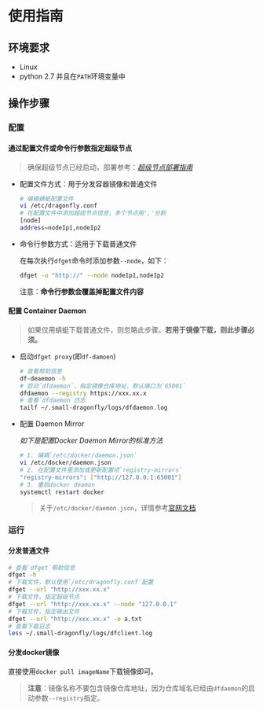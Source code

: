 # 使用指南

## 环境要求

* Linux
* python 2.7 并且在`PATH`环境变量中

## 操作步骤

### 配置

#### 通过配置文件或命令行参数指定超级节点
> 确保超级节点已经启动，部署参考：*[超级节点部署指南](./install_server.md)*

* 配置文件方式：用于分发容器镜像和普通文件
  ```sh
  # 编辑蜻蜓配置文件
  vi /etc/dragonfly.conf
  # 在配置文件中添加超级节点信息，多个节点用','分割
  [node]
  address=nodeIp1,nodeIp2
  ```

* 命令行参数方式：适用于下载普通文件

  在每次执行`dfget`命令时添加参数`--node`，如下：
  ```sh
  dfget -u "http://" --node nodeIp1,nodeIp2
  ```

  注意：**命令行参数会覆盖掉配置文件内容**

#### 配置 Container Daemon

> 如果仅用蜻蜓下载普通文件，则忽略此步骤。**若用于镜像下载，则此步骤必须。**

* 启动`dfget proxy`(即`df-damoen`)
  ```sh
  # 查看帮助信息
  df-deaemon -h
  # 启动`dfdaemon`，指定镜像仓库地址，默认端口为`65001`
  dfdaemon --registry https://xxx.xx.x
  # 查看`dfdaemon`日志
  tailf ~/.small-dragonfly/logs/dfdaemon.log
  ```

* 配置 Daemon Mirror

  _如下是配置Docker Daemon Mirror的标准方法_
  ```sh
  # 1. 编辑`/etc/docker/daemon.json`
  vi /etc/docker/daemon.json
  # 2. 在配置文件里添加或更新配置项`registry-mirrors`
  "registry-mirrors": ["http://127.0.0.1:65001"]
  # 3. 重启docker deamon
  systemctl restart docker
  ```
  > 关于`/etc/docker/daemon.json`，详情参考[官网文档](https://docs.docker.com/registry/recipes/mirror/#configure-the-cache)

### 运行

#### 分发普通文件

```sh
# 查看`dfget`帮助信息
dfget -h
# 下载文件，默认使用`/etc/dragonfly.conf`配置
dfget --url "http://xxx.xx.x"
# 下载文件，指定超级节点
dfget --url "http://xxx.xx.x" --node "127.0.0.1"
# 下载文件，指定输出文件
dfget --url "http://xxx.xx.x" -o a.txt
# 查看下载日志
less ~/.small-dragonfly/logs/dfclient.log
```

#### 分发docker镜像

直接使用`docker pull imageName`下载镜像即可。

> **注意**：镜像名称不要包含镜像仓库地址，因为仓库域名已经由`dfdaemon`的启动参数`--registry`指定。
